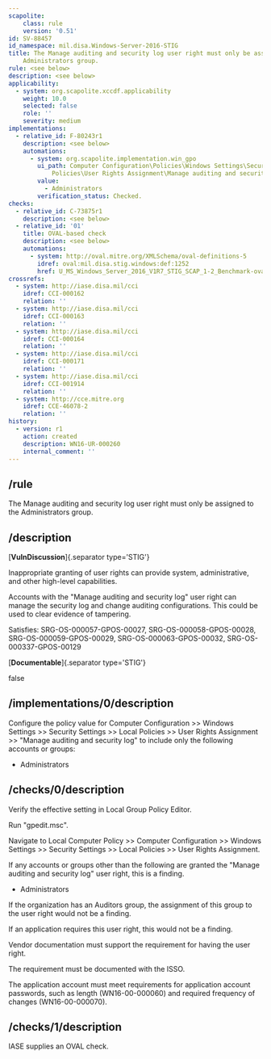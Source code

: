 ```yaml
---
scapolite:
    class: rule
    version: '0.51'
id: SV-88457
id_namespace: mil.disa.Windows-Server-2016-STIG
title: The Manage auditing and security log user right must only be assigned to the
    Administrators group.
rule: <see below>
description: <see below>
applicability:
  - system: org.scapolite.xccdf.applicability
    weight: 10.0
    selected: false
    role: ''
    severity: medium
implementations:
  - relative_id: F-80243r1
    description: <see below>
    automations:
      - system: org.scapolite.implementation.win_gpo
        ui_path: Computer Configuration\Policies\Windows Settings\Security Settings\Local
            Policies\User Rights Assignment\Manage auditing and security log
        value:
          - Administrators
        verification_status: Checked.
checks:
  - relative_id: C-73875r1
    description: <see below>
  - relative_id: '01'
    title: OVAL-based check
    description: <see below>
    automations:
      - system: http://oval.mitre.org/XMLSchema/oval-definitions-5
        idref: oval:mil.disa.stig.windows:def:1252
        href: U_MS_Windows_Server_2016_V1R7_STIG_SCAP_1-2_Benchmark-oval.xml
crossrefs:
  - system: http://iase.disa.mil/cci
    idref: CCI-000162
    relation: ''
  - system: http://iase.disa.mil/cci
    idref: CCI-000163
    relation: ''
  - system: http://iase.disa.mil/cci
    idref: CCI-000164
    relation: ''
  - system: http://iase.disa.mil/cci
    idref: CCI-000171
    relation: ''
  - system: http://iase.disa.mil/cci
    idref: CCI-001914
    relation: ''
  - system: http://cce.mitre.org
    idref: CCE-46078-2
    relation: ''
history:
  - version: r1
    action: created
    description: WN16-UR-000260
    internal_comment: ''
---
```



## /rule

The Manage auditing and security log user right must only be assigned to the Administrators group.

## /description

[**VulnDiscussion**]{.separator type='STIG'}

Inappropriate granting of user rights can provide system, administrative, and other high-level capabilities.

Accounts with the "Manage auditing and security log" user right can manage the security log and change auditing configurations. This could be used to clear evidence of tampering.

Satisfies: SRG-OS-000057-GPOS-00027, SRG-OS-000058-GPOS-00028, SRG-OS-000059-GPOS-00029, SRG-OS-000063-GPOS-00032, SRG-OS-000337-GPOS-00129

[**Documentable**]{.separator type='STIG'}

false

## /implementations/0/description

Configure the policy value for Computer Configuration >> Windows Settings >> Security Settings >> Local Policies >> User Rights Assignment >> "Manage auditing and security log" to include only the following accounts or groups:

- Administrators

## /checks/0/description

Verify the effective setting in Local Group Policy Editor.

Run "gpedit.msc".

Navigate to Local Computer Policy >> Computer Configuration >> Windows Settings >> Security Settings >> Local Policies >> User Rights Assignment.

If any accounts or groups other than the following are granted the "Manage auditing and security log" user right, this is a finding.

- Administrators

If the organization has an Auditors group, the assignment of this group to the user right would not be a finding.

If an application requires this user right, this would not be a finding.

Vendor documentation must support the requirement for having the user right.

The requirement must be documented with the ISSO.

The application account must meet requirements for application account passwords, such as length (WN16-00-000060) and required frequency of changes (WN16-00-000070).

## /checks/1/description

IASE supplies an OVAL check.
